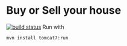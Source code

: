 # Buy or Sell your house
[![build status](https://ci.gitlab.com/projects/7180/status.png?ref=master)](https://ci.gitlab.com/projects/7180?ref=master)
Run with 
```
mvn install tomcat7:run
```
